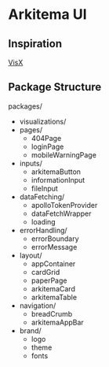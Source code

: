 # Arkitema UI

## Inspiration

[VisX](https://github.com/airbnb/visx)

## Package Structure

packages/

- visualizations/
- pages/
  - 404Page
  - loginPage
  - mobileWarningPage
- inputs/
  - arkitemaButton
  - informationInput
  - fileInput
- dataFetching/
  - apolloTokenProvider
  - dataFetchWrapper
  - loading
- errorHandling/
  - errorBoundary
  - errorMessage
- layout/
  - appContainer
  - cardGrid
  - paperPage
  - arkitemaCard
  - arkitemaTable
- navigation/
  - breadCrumb
  - arkitemaAppBar
- brand/
  - logo
  - theme
  - fonts
